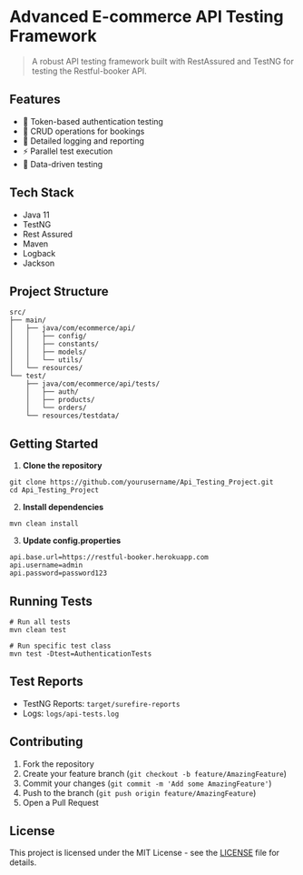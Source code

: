 # Advanced E-commerce API Testing Framework

> A robust API testing framework built with RestAssured and TestNG for testing the Restful-booker API.

## Features

- 🔐 Token-based authentication testing
- 🔄 CRUD operations for bookings
- 📝 Detailed logging and reporting
- ⚡ Parallel test execution
- 🎯 Data-driven testing

## Tech Stack

- Java 11
- TestNG
- Rest Assured
- Maven
- Logback
- Jackson

## Project Structure

```
src/
├── main/
│   ├── java/com/ecommerce/api/
│   │   ├── config/
│   │   ├── constants/
│   │   ├── models/
│   │   └── utils/
│   └── resources/
└── test/
    ├── java/com/ecommerce/api/tests/
    │   ├── auth/
    │   ├── products/
    │   └── orders/
    └── resources/testdata/
```

## Getting Started

1. **Clone the repository**
```
git clone https://github.com/yourusername/Api_Testing_Project.git
cd Api_Testing_Project
```

2. **Install dependencies**
```
mvn clean install
```

3. **Update config.properties**
```
api.base.url=https://restful-booker.herokuapp.com
api.username=admin
api.password=password123
```

## Running Tests

```
# Run all tests
mvn clean test

# Run specific test class
mvn test -Dtest=AuthenticationTests
```

## Test Reports

- TestNG Reports: `target/surefire-reports`
- Logs: `logs/api-tests.log`

## Contributing

1. Fork the repository
2. Create your feature branch (`git checkout -b feature/AmazingFeature`)
3. Commit your changes (`git commit -m 'Add some AmazingFeature'`)
4. Push to the branch (`git push origin feature/AmazingFeature`)
5. Open a Pull Request

## License

This project is licensed under the MIT License - see the [LICENSE](LICENSE) file for details.


